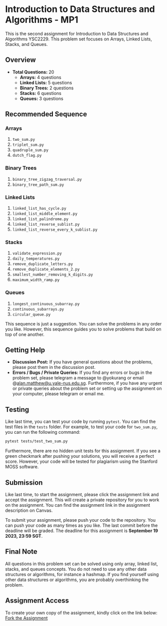 # Introduction to Data Structures and Algorithms - MP1

This is the second assignment for Introduction to Data Structures and Algorithms YSC2229. This problem set focuses on Arrays, Linked Lists, Stacks, and Queues.

## Overview

- **Total Questions:** 20
  - **Arrays:** 4 questions
  - **Linked Lists:** 5 questions
  - **Binary Trees:** 2 questions
  - **Stacks:** 6 questions
  - **Queues:** 3 questions

## Recommended Sequence

### Arrays

1. `two_sum.py`
2. `triplet_sum.py`
3. `quadruple_sum.py`
4. `dutch_flag.py`

### Binary Trees
1. `binary_tree_zigzag_traversal.py`
2. `binary_tree_path_sum.py`

### Linked Lists

1. `linked_list_has_cycle.py`
2. `linked_list_middle_element.py`
3. `linked_list_palindrome.py`
4. `linked_list_reverse_sublist.py`
5. `linked_list_reverse_every_k_sublist.py`

### Stacks

1. `validate_expression.py`
2. `daily_temperatures.py`
3. `remove_duplicate_letters.py`
4. `remove_duplicate_elements_2.py`
5. `smallest_number_removing_k_digits.py`
6. `maximum_width_ramp.py` 

### Queues

1. `longest_continuous_subarray.py`
2. `continuous_subarrays.py`
3. `circular_queue.py`

This sequence is just a suggestion. You can solve the problems in any order you like. However, this sequence guides you to solve problems that build on top of one another.

## Getting Help

- **Discussion Post:** If you have general questions about the problems, please post them in the discussion post.
- **Errors / Bugs / Private Queries:** If you find any errors or bugs in the problem set, please telegram a message to @yokurang or email @alan.matthew@u.yale-nus.edu.sg. Furthermore, if you have any urgent or private queries about the problem set or setting up the assignment on your computer, please telegram or email me.

## Testing

Like last time, you can test your code by running ```pytest```. You can find the test files in the `tests` folder. For example, to test your code for `two_sum.py`, you can run the following command:

```bash
pytest tests/test_two_sum.py
```

Furthermore, there are no hidden unit tests for this assignment. If you see a green checkmark after pushing your solutions, you will receive a perfect score. However, your code will be tested for plagiarism using the Stanford MOSS software.

## Submission

Like last time, to start the assignment, please click the assignment link and accept the assignment. This will create a private repository for you to work on the assignment. You can find the assignment link in the assignment description on Canvas. 

To submit your assignment, please push your code to the repository. You can push your code as many times as you like. The last commit before the deadline will be graded. The deadline for this assignment is **September 19 2023, 23:59 SGT**.

## Final Note

All questions in this problem set can be solved using only array, linked list, stacks, and queues concepts. You do not need to use any other data structures or algorithms, for instance a hashmap. If you find yourself using other data structures or algorithms, you are probably overthinking the problem.

## Assignment Access
To create your own copy of the assignment, kindly click on the link below: 
[Fork the Assignment](https://classroom.github.com/a/Ztq533Z-)

